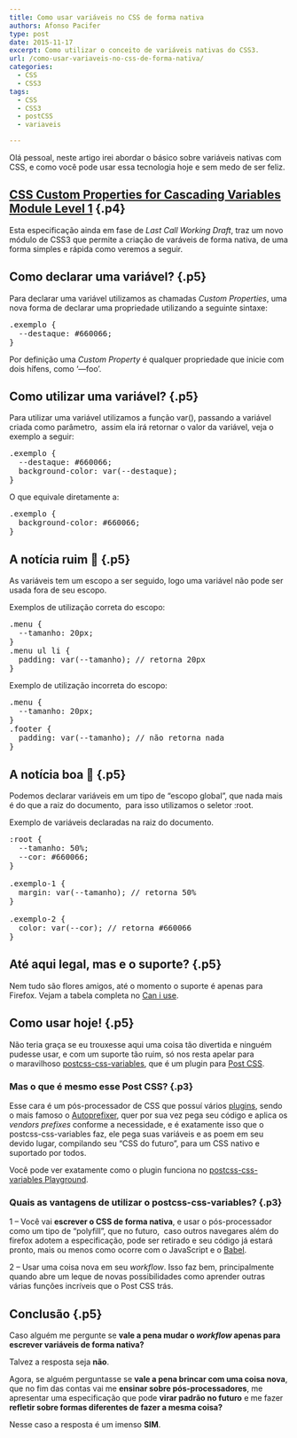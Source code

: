 ```yaml
---
title: Como usar variáveis no CSS de forma nativa
authors: Afonso Pacifer
type: post
date: 2015-11-17
excerpt: Como utilizar o conceito de variáveis nativas do CSS3.
url: /como-usar-variaveis-no-css-de-forma-nativa/
categories:
  - CSS
  - CSS3
tags:
  - CSS
  - CSS3
  - postCSS
  - variaveis

---
```

<p class="p3">
  <span class="s1">Olá pessoal, neste artigo irei abordar o básico sobre variáveis nativas com CSS, e como você pode usar essa tecnologia hoje e sem medo de ser feliz.</span>
</p>

## **<span class="s1"><a href="https://www.w3.org/TR/css-variables/" target="_blank">CSS Custom Properties for Cascading Variables Module Level 1</a></span>** {.p4}

<p class="p3">
  <span class="s1">Esta especificação ainda em fase de <em>Last Call Working Draft</em>, traz um novo módulo de CSS3 que permite a criação de varáveis de forma nativa, de uma forma simples e rápida como veremos a seguir.</span>
</p>

## <span class="s1">Como declarar uma variável?</span> {.p5}

<p class="p3">
  <span class="s1">Para declarar uma variável utilizamos as chamadas <em>Custom Properties</em>, uma nova forma de declarar uma propriedade utilizando a seguinte sintaxe:</span>
</p>

<pre class="lang-css">.exemplo {
  --destaque: #660066;
}
</pre>

<p class="p3">
  <span class="s1">Por definição uma <em>Custom Property</em> é qualquer propriedade que inicie com dois hífens, como ‘—foo’. </span>
</p>

## <span class="s1">Como utilizar uma variável?</span> {.p5}

<p class="p3">
  <span class="s1">Para utilizar uma variável utilizamos a função var(), passando a variável criada como parâmetro,  assim ela irá retornar o valor da variável, veja o exemplo a seguir:</span>
</p>

<pre class="lang-css">.exemplo {
  --destaque: #660066;
  background-color: var(--destaque);
}
</pre>

<p class="p3">
  <span class="s1">O que equivale diretamente a:</span>
</p>

<pre class="lang-css">.exemplo {
  background-color: #660066;
}
</pre>

## <span class="s1">A notícia ruim 🙁</span> {.p5}

<p class="p3">
  <span class="s1">As variáveis tem um escopo a ser seguido, logo uma variável não pode ser usada fora de seu escopo.</span>
</p>

<p class="p3">
  <span class="s1">Exemplos de utilização correta do escopo:</span>
</p>

<pre class="lang-css">.menu {
  --tamanho: 20px;
}
.menu ul li {
  padding: var(--tamanho); // retorna 20px
}
</pre>

<p class="p3">
  <span class="s1">Exemplo de utilização incorreta do escopo:</span>
</p>

<pre class="lang-css">.menu {
  --tamanho: 20px;
}
.footer {
  padding: var(--tamanho); // não retorna nada
}
</pre>

## <span class="s1">A notícia boa 🙂</span> {.p5}

<p class="p3">
  <span class="s1">Podemos declarar variáveis em um tipo de &#8220;escopo global”, que nada mais é do que a raiz do documento,<span class="Apple-converted-space">  </span>para isso utilizamos o seletor :root.</span>
</p>

<p class="p3">
  <span class="s1">Exemplo de variáveis declaradas na raiz do documento.</span>
</p>

<pre class="lang-css">:root {
  --tamanho: 50%;
  --cor: #660066;
}

.exemplo-1 {
  margin: var(--tamanho); // retorna 50%
}

.exemplo-2 {
  color: var(--cor); // retorna #660066
}
</pre>

## <span class="s1">Até aqui legal, mas e o suporte?</span> {.p5}

<p class="p3">
  <span class="s1">Nem tudo são flores amigos, até o momento o suporte é apenas para Firefox. Vejam a tabela completa no <a href="https://caniuse.com/#feat=css-variables" target="_blank">Can i use</a>.</span>
</p>

## <span class="s1">Como usar hoje!</span> {.p5}

<p class="p3">
  <span class="s1">Não teria graça se eu trouxesse aqui uma coisa tão divertida e ninguém pudesse usar, e com um suporte tão ruim, só nos resta apelar para o<span class="Apple-converted-space"> </span>maravilhoso <a href="https://github.com/MadLittleMods/postcss-css-variables" target="_blank">postcss-css-variables</a>, que é um plugin para <a href="https://github.com/postcss/postcss" target="_blank">Post CSS</a>.</span>
</p>

### **<span class="s1">Mas o que é mesmo esse Post CSS?</span>** {.p3}

<p class="p3">
  <span class="s1">Esse cara é um pós-processador de CSS que possuí vários <a href="https://github.com/postcss/postcss#plugins" target="_blank">plugins</a>, sendo o mais famoso o <a href="https://github.com/postcss/autoprefixer" target="_blank">Autoprefixer</a>, quer por sua vez pega seu código e aplica os <em>vendors prefixes</em> conforme a necessidade, e é exatamente isso que o postcss-css-variables faz, ele pega suas variáveis e as poem em seu devido lugar, compilando seu &#8220;CSS do futuro&#8221;, para um CSS nativo e suportado por todos.</span>
</p>

<p class="p3">
  <span class="s1">Você pode ver exatamente como o plugin funciona no <a href="https://madlittlemods.github.io/postcss-css-variables/playground/" target="_blank">postcss-css-variables Playground</a>.</span>
</p>

### **<span class="s1">Quais as vantagens de utilizar o postcss-css-variables?</span>** {.p3}

<p class="p3">
  <span class="s1">1 &#8211; Você vai <strong>escrever o CSS de forma nativa</strong>, e usar o pós-processador como um tipo de &#8220;polyfill&#8221;, que no futuro,  caso outros navegares além do firefox adotem a especificação, pode ser retirado e seu código já estará pronto, mais ou menos como ocorre com o JavaScript e o <a href="https://babeljs.io/" target="_blank">Babel</a>.</span>
</p>

<p class="p3">
  <span class="s1">2 &#8211; Usar uma coisa nova em seu <em>workflow</em>. Isso faz bem, principalmente quando abre um leque de novas possibilidades como aprender outras várias funções incríveis que o Post CSS trás.</span>
</p>

## <span class="s1">Conclusão</span> {.p5}

<p class="p3">
  <span class="s1">Caso alguém me pergunte se <strong>v</strong></span><strong><span class="s1">ale a pena mudar o <em>workflow</em> apenas para escrever variáveis de forma nativa?</span></strong>
</p>

<p class="p3">
  <span class="s1">Talvez a resposta seja <strong>não</strong>.</span>
</p>

<p class="p3">
  <span class="s1">Agora, se alguém perguntasse se <strong>v</strong></span><span class="s1"><strong>ale a pena brincar com uma coisa nova</strong>, que no fim das contas vai me <strong>ensinar sobre pós-processadores</strong>, me apresentar uma especificação que pode <strong>virar padrão no futuro</strong> e me fazer <strong>refletir sobre formas diferentes de fazer a mesma coisa?</strong></span>
</p>

<p class="p3">
  <span class="s1">Nesse caso a resposta é um imenso <strong>SIM</strong>.</span>
</p>